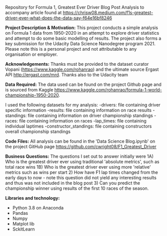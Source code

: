 Repository for Formula 1, Greatest Ever Driver Blog Post
Analysis to accompany article found at 
https://chrisw08.medium.com/f1s-greatest-driver-ever-what-does-the-data-say-f64e16bf8246

**Project Description & Motivation:**
This project conducts a simple analysis on Formula 1 data from 1950-2020 in an attempt to explore driver statistics and attempt to do some basic modelling of results. 
The project also forms a key submission for the Udacity Data Science Nanodegree program 2021. Please note this is a personal project and not attributable to any organisation or employer. 

**Acknowledgements:**
Thanks must be provided to the dataset curator Vopani (https://www.kaggle.com/rohanrao) and the ultimate source Ergast API http://ergast.com/mrd. Thanks also to the Udacity team 

**Data Required:**
The data used can be found on the project Github page and is sourced from Kaggle https://www.kaggle.com/rohanrao/formula-1-world-championship-1950-2020.

I used the following datasets for my analysis:
-drivers: file containing driver specific information
-results: file containing information on race results
-standings: file containing information on driver championship standings
-races: file containing information on races
-lap_times: file containing individual laptimes
-constructor_standings: file containing constructors overall championship standings

**Code Files:**
All analysis can be found in the 'Data Science Blog.ipynb' on the project GitHub page https://github.com/cwright08/F1_Greatest_Driver

**Business Questions:**
The questions I set out to answer initially were
1A) Who is the greatest driver ever using traditional 'absolute metrics', such as total race wins
1B) Who is the greatest driver ever using more 'relative' metrics such as wins per start
2) How have F1 lap times changed from the early days to now - note this question did not yield any interesting results and thus was not included in the blog post
3) Can you predict the championship winner using results of the first 10 races of the season. 

**Libraries and technology:**
- Python 3.8 on Anaconda
- Pandas
- Numpy
- Matplot lib
- SckitLearn


